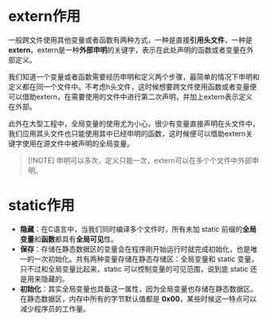 # extern作用
一般跨文件使用其他变量或者函数有两种方式，一种是直接**引用头文件**，一种是**extern**。extern是一种**外部申明**的关键字，表示在此处声明的函数或者变量在外部定义。

我们知道一个变量或者函数需要经历申明和定义两个步骤，最简单的情况下申明和定义都在同一个文件中。不考虑h头文件，这时候想要跨文件使用函数或者变量便可以借助extern，在需要使用的文件中进行第二次声明，并加上extern表示定义在外部。

此外在大型工程中，全局变量的使用尤为小心，很少有变量直接声明在头文件中，我们应用其头文件也只能使用其中已经申明的函数，这时候便可以借助extern关键字使用在源文件中被声明的全局变量。

>[!NOTE] 申明可以多次，定义只能一次，extern可以在多个个文件中外部申明。
>

# static作用
- **隐藏**：在C语言中，当我们同时编译多个文件时，所有未加 static 前缀的**全局变量**和**函数**都具有**全局可见**性。
- **保存**：存储在静态数据区的变量会在程序刚开始运行时就完成初始化，也是唯一的一次初始化。共有两种变量存储在静态存储区：全局变量和 static 变量，只不过和全局变量比起来，static 可以控制变量的可见范围，说到底 static 还是用来隐藏的。
- **初始化**：其实全局变量也具备这一属性，因为全局变量也存储在静态数据区。在静态数据区，内存中所有的字节默认值都是 **0x00**，某些时候这一特点可以减少程序员的工作量。